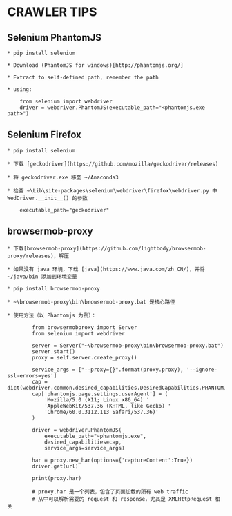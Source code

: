 CRAWLER TIPS
==============

## Selenium PhantomJS

    * pip install selenium

    * Download (PhantomJS for windows)[http://phantomjs.org/]

    * Extract to self-defined path, remember the path

    * using:

        from selenium import webdriver
        driver = webdriver.PhantomJS(executable_path="<phantomjs.exe path>")

## Selenium Firefox

    * pip install selenium

    * 下载 [geckodriver](https://github.com/mozilla/geckodriver/releases)

    * 将 geckodriver.exe 移至 ~/Anaconda3

    * 检查 ~\Lib\site-packages\selenium\webdriver\firefox\webdriver.py 中 WedDriver.__init__() 的参数

        executable_path="geckodriver"

## browsermob-proxy

    * 下载[browsermob-proxy](https://github.com/lightbody/browsermob-proxy/releases)，解压

    * 如果没有 java 环境，下载 [java](https://www.java.com/zh_CN/)，并将 ~/java/bin 添加到环境变量

    * pip install browsermob-proxy

    * ~\browsermob-proxy\bin\browsermob-proxy.bat 是核心路径

    * 使用方法（以 Phantomjs 为例）：

            from browsermobproxy import Server
            from selenium import webdriver

            server = Server("~\browsermob-proxy\bin\browsermob-proxy.bat")
            server.start()
            proxy = self.server.create_proxy()

            service_args = ["--proxy={}".format(proxy.proxy), '--ignore-ssl-errors=yes']
            cap = dict(webdriver.common.desired_capabilities.DesiredCapabilities.PHANTOMJS)
            cap['phantomjs.page.settings.userAgent'] = (
                'Mozilla/5.0 (X11; Linux x86_64) '
                'AppleWebKit/537.36 (KHTML, like Gecko) '
                'Chrome/60.0.3112.113 Safari/537.36)'
            )

            driver = webdriver.PhantomJS(
                executable_path="~phantomjs.exe",
                desired_capabilities=cap,
                service_args=service_args)

            har = proxy.new_har(options={'captureContent':True})
            driver.get(url)

            print(proxy.har)

            # proxy.har 是一个列表，包含了页面加载的所有 web traffic
            # 从中可以解析需要的 request 和 response，尤其是 XMLHttpRequest 相关
